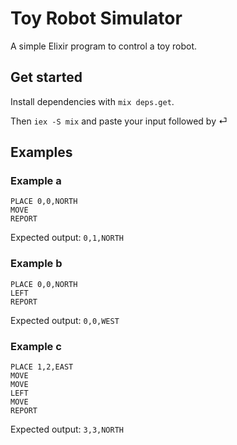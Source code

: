 # Toy Robot Simulator

A simple Elixir program to control a toy robot.

## Get started

Install dependencies with `mix deps.get`.

Then `iex -S mix` and paste your input followed by ⏎

## Examples

### Example a

```
PLACE 0,0,NORTH
MOVE
REPORT
```

Expected output: `0,1,NORTH`

### Example b

```
PLACE 0,0,NORTH
LEFT
REPORT
```

Expected output: `0,0,WEST`

### Example c

```
PLACE 1,2,EAST
MOVE
MOVE
LEFT
MOVE
REPORT
```

Expected output: `3,3,NORTH`
